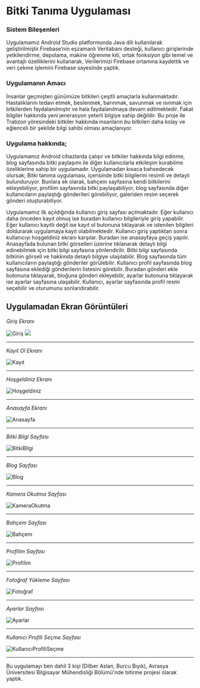 # Bitki Tanıma Uygulaması

### Sistem Bileşenleri

Uygulamamız Android Studio platformunda Java dili kullanılarak geliştirilmiştir.Firebase’nin eşzamanlı Veritabanı desteği, kullanıcı girişlerinde yetkilendirme, depolama, makine öğrenme kiti, ortak fonksiyon gibi temel ve avantajlı özelliklerini kullanarak, Verilerimizi Firebase ortamına kaydettik ve veri çekme işlemini Firebase sayesinde yaptık.

### Uygulamanın Amacı

İnsanlar geçmişten günümüze bitkileri çeşitli amaçlarla kullanmaktadır. Hastalıklarını tedavi etmek, beslenmek, barınmak, savunmak ve ısınmak için bitkilerden faydalanılmıştır ve hala faydalanılmaya devam edilmektedir. Fakat bilgiler hakkında yeni jenerasyon yeterli bilgiye sahip değildir. Bu proje ile Trabzon yöresindeki bitkiler hakkında insanların bu bitkileri daha kolay ve eğlenceli bir şekilde bilgi sahibi olması amaçlanıyor. 

### Uygulama hakkında;


Uygulamamız Android cihazlarda çalışır ve bitkiler hakkında bilgi edinme, blog sayfasında bitki paylaşımı ile diğer kullanıcılarla etkileşim kurabilme özeliklerine sahip bir uygulamadır. Uygulamadan kısaca bahsedecek olursak; Bitki tanıma uygulaması, içerisinde bitki bilgilerini resimli ve detaylı bulunduruyor. Bunlara ek olarak, bahçem sayfasına kendi bitkilerini ekleyebiliyor, profilim sayfasında bitki paylaşabiliyor, blog sayfasında diğer kullanıcıların paylaştığı gönderileri görebiliyor, galeriden resim seçerek gönderi oluşturabiliyor. 

Uygulamamız ilk açıldığında kullanıcı giriş sayfası açılmaktadır. Eğer kullanıcı daha önceden kayıt olmuş ise buradan kullanıcı bilgileriyle giriş yapabilir. Eğer kullanıcı kayıtlı değil ise kayıt ol butonuna tıklayarak ve istenilen bilgileri doldurarak uygulamaya kayıt olabilmektedir. Kullanıcı giriş yaptıktan sonra kullanıcıyı hoşgeldiniz ekranı karşılar. Buradan ise anasayfaya geçiş yapılır. Anasayfada bulunan bitki görselleri üzerine tıklanarak detaylı bilgi edinebilmek için bitki bilgi sayfasına yönlendirilir. Bitki bilgi sayfasında bitkinin görseli ve hakkında detaylı bilgiye ulaşılabilir. Blog sayfasında tüm kullanıcıların paylaştığı gönderiler görülebilir. Kullanıcı profil sayfasında blog sayfasına eklediği gönderilerin listesini görebilir. Buradan gönderi ekle butonuna tıklayarak, bloğuna gönderi ekleyebilir, ayarlar butonuna tıklayarak ise ayarlar sayfasına ulaşabilir. Kullanıcı, ayarlar sayfasında profil resmi seçebilir ve oturumunu sonlandırabilir.


## Uygulamadan Ekran Görüntüleri

*Giriş Ekranı*


![Giriş](https://imgyukle.com/f/2022/03/09/EiMQrM.png)
<img heigth="700" src="https://imgyukle.com/f/2022/03/09/EiMQrM.png" />

-------------------------------------------

*Kayıt Ol Ekranı*

![Kayıt](https://imgyukle.com/i/EilZRb)

-------------------------------------------

*Hoşgeldiniz Ekranı*

![Hoşgeldiniz](https://imgyukle.com/i/EilwvR)

-----------------------------------------

*Anasayfa Ekranı*

![Anasayfa](https://imgyukle.com/i/EildsP)

------------------------------------------

*Bitki Bilgi Sayfası*

![BitkiBilgi](https://imgyukle.com/i/EilfTc)

--------------------------------------------

*Blog Sayfası*

![Blog](https://imgyukle.com/i/Eil06e)

--------------------------------------------

*Kamera Okutma Sayfası*

![KameraOkutma](https://imgyukle.com/i/EilbOs)

--------------------------------------------

*Bahçem Sayfası*

![Bahçem](https://imgyukle.com/i/Eil6At)

--------------------------------------------

*Profilim Sayfası*

![Profilim](https://imgyukle.com/i/EilACN)

--------------------------------------------
*Fotoğraf Yükleme Sayfası*

![Fotoğraf](https://imgyukle.com/i/Eittfp)

--------------------------------------------

*Ayarlar Sayfası*

![Ayarlar](https://imgyukle.com/i/Eitlz6)

--------------------------------------------
*Kullanıcı Profili Seçme Sayfası*

![KullanıcıProfiliSeçme](https://imgyukle.com/i/EitMuy)

--------------------------------------------
Bu uygulamayı ben dahil 3 kişi (Dilber Aslan, Burcu Bıyık), Avrasya Üniversitesi Bilgisayar Mühendisliği Bölümü'nde bitirme projesi olarak yaptık.
